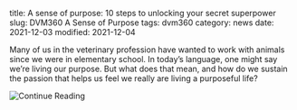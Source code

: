title:  A sense of purpose: 10 steps to unlocking your secret superpower
slug: DVM360 A Sense of Purpose
tags: dvm360
category: news
date: 2021-12-03
modified: 2021-12-04

Many of us in the veterinary profession have wanted to work with animals since we were in elementary school. In today’s language, one might say we’re living our purpose. But what does that mean, and how do we sustain the passion that helps us feel we really are living a purposeful life?

![Continue Reading](https://www.dvm360.com/view/a-sense-of-purpose-10-steps-to-unlocking-your-secret-superpower)

